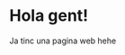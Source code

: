 <!DOCTYPE html>
<html>
<body>
<h1>Hola gent!</h1>
  <p>Ja tinc una pagina web hehe</p>
</body>
</html>
